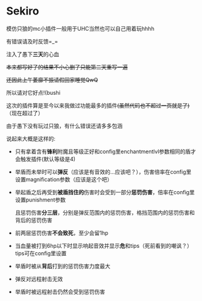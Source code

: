 # Sekiro
模仿只狼的mc小插件一般用于UHC当然也可以自己用着玩hhhh

有错误请及时反馈=_=

注入了愚下**三天**的心血

~~本来都写好了的结果不小心删了只能第二天重写一遍~~

~~还因此上午萎靡不振请假回家睡觉QwQ~~

所以请对它好点!(bushi

这次的插件算是至今以来我做过功能最多的插件~~(虽然代码也不超过一页就是了)~~（现在超过了）

由于愚下没有玩过只狼，有什么错误还请多多包涵

说起来大概是这样的:

- 只有拿着含有**锋利**附魔且等级正好和config里enchantmentlvl参数相同的盾才会触发插件(默认等级是4)

- 举盾而未举时可以**弹反**（应该是有音效的...应该吧？），伤害倍率在config里设置magnification参数（应该是这个吧）

- 举起盾之后再受到**被盾挡住的**伤害时会受到一部分**惩罚伤害**，倍率在config里设置punishment参数

  且惩罚伤害**分三层**，分别是弹反范围内的惩罚伤害，格挡范围内的惩罚伤害和背后的惩罚伤害

- 前两层惩罚伤害**不会致死**，至少会留1hp

- 当血量被打到6hp以下时显示响起音效并显示**危**和tips（死前看到的嘲讽？）tips可在config里设置

- 举盾时被从**背后**打到的惩罚伤害力度最大

- 弹反对远程射击无效

- 举盾时被远程射击仍然会受到惩罚伤害
